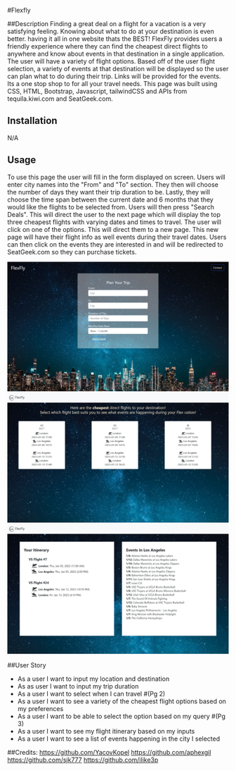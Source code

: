#Flexfly

##Description
Finding a great deal on a flight for a vacation is a very satisfying feeling. Knowing about what to do at your destination is even better. having it all in one website thats the BEST!
FlexFly provides users a friendly experience where they can find the cheapest direct flights to anywhere and know about events in that destination in a single application. The user will have a variety of flight options. Based off of the user flight selection, a variety of events at that destination will be displayed so the user can plan what to do during their trip. Links will be provided for the events. Its a one stop shop to for all your travel needs. 
This page was built using CSS, HTML, Bootstrap, Javascript, tailwindCSS and APIs from tequila.kiwi.com and SeatGeek.com.

## Installation

N/A

## Usage
To use this page the user will fill in the form displayed on screen. Users will enter city names into the "From" and "To" section. They then will choose the number of days they want their trip duration to be. Lastly, they will choose the time span between the current date and 6 months that they would like the flights to be selected from. Users will then press "Search Deals". This will direct the user to the next page which will display the top three cheapest flights with varying dates and times to travel. The user will click on one of the options. This will direct them to a new page. This new page will have their flight info as well events during their travel dates. Users can then click on the events they are interested in and will be redirected to SeatGeek.com so they can purchase tickets.

![Screenshot of webpage](./assets/images/page1%20(1).jpeg)
![Screenshot of webpage](./assets/images/page2.jpeg)
![Screenshot of webpage](./assets/images/page3.jpeg)


##User Story 
* As a user I want to input my location and destination
* As as user I want to input my trip duration 
* As a user I want to select when I can travel 
#(Pg 2)
* As a user I want to see a variety of the cheapest flight options based on my preferences 
* As a user I want to be able to select the option based on my query
#(Pg 3)
* As a user I want to see my flight itinerary based on my inputs
* As a user I want to see a list of events happening in the city I selected


##Credits: 
https://github.com/YacovKopel
https://github.com/aphexgil
https://github.com/sjk777
https://github.com/ilike3p

